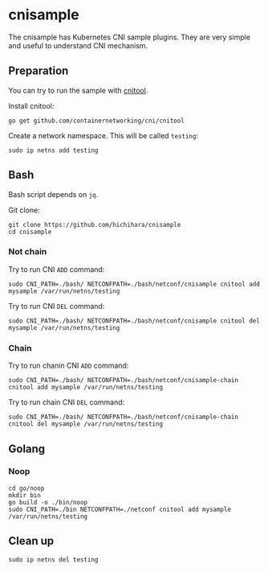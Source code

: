 # cnisample
The cnisample has Kubernetes CNI sample plugins. They are very simple and useful to understand CNI mechanism.

## Preparation

You can try to run the sample with [cnitool](https://github.com/containernetworking/cni/tree/master/cnitool). 

Install cnitool:

```
go get github.com/containernetworking/cni/cnitool
```

Create a network namespace. This will be called `testing`:

```
sudo ip netns add testing
```

## Bash
Bash script depends on `jq`.

Git clone:

```
git clone https://github.com/hichihara/cnisample
cd cnisample
```

### Not chain

Try to run CNI `ADD` command:

```
sudo CNI_PATH=./bash/ NETCONFPATH=./bash/netconf/cnisample cnitool add mysample /var/run/netns/testing
```

Try to run CNI `DEL` command:

```
sudo CNI_PATH=./bash/ NETCONFPATH=./bash/netconf/cnisample cnitool del mysample /var/run/netns/testing
```

### Chain

Try to run chanin CNI `ADD` command:

```
sudo CNI_PATH=./bash/ NETCONFPATH=./bash/netconf/cnisample-chain cnitool add mysample /var/run/netns/testing
```

Try to run chain CNI `DEL` command:

```
sudo CNI_PATH=./bash/ NETCONFPATH=./bash/netconf/cnisample-chain cnitool del mysample /var/run/netns/testing
```

## Golang

### Noop

```
cd go/noop
mkdir bin
go build -o ./bin/noop
sudo CNI_PATH=./bin NETCONFPATH=./netconf cnitool add mysample /var/run/netns/testing
```

## Clean up

```
sudo ip netns del testing
```

